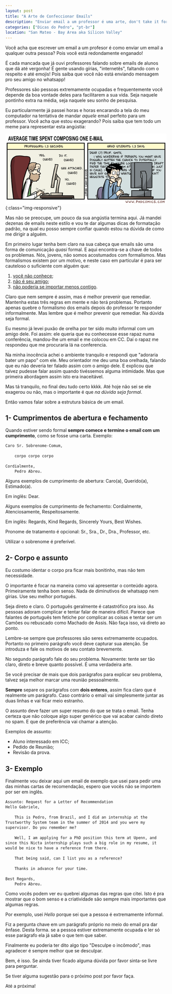 ```yaml
---
layout: post
title: "A Arte de Confeccionar Emails"
description: "Enviar email a um professor é uma arte, don't take it for granted"
categories: ["Dicas do Pedro", "pt-br"]
location: "San Mateo - Bay Area aka Silicon Valley"
---
```


Você acha que escrever um email a um profesor é como enviar
um email a qualquer outra pessoa? Pois você está redondamente enganado!

É cada mancada que já ouvi professores falando sobre emails de alunos que dá
até vergonha! É gente usando gírias, "internetês", faltando com o respeito e até emojis!
Pois saiba que você não está enviando mensagem pro seu amigo no whatsapp! 

Professores são pessoas extremamente ocupadas e frequentemente você depende da boa
vontade deles para facilitarem a sua vida. 
Seja naquele pontinho extra na média, seja naquele seu sonho de pesquisa.

Eu particularmente já passei horas e horas encarando a tela do meu computador
na tentativa de mandar _aquele_ email perfeito para um professor. Você acha que
estou exagerando? Pois saiba que tem todo um meme para representar esta angústia:

![Tempo gasto para enviar email](/images/time_spent_email.gif?style=centerme){:class="img-responsive"}

Mas não se preocupe, um pouco da sua angústia termina aqui. Já mandei dezenas
de emails neste estilo e vou te dar algumas dicas de formatação padrão, na qual
eu posso sempre confiar quando estou na dúvida de como me dirigir a alguém.
 
Em primeiro lugar tenha bem claro na sua cabeça que emails são uma forma
de comunicação _quasi_ formal. E aqui encontra-se a chave de todos os problemas.
Nós, jovens, não somos acostumados com formalismos. Mas formalismos existem por
um motivo, e neste caso em particular é para ser cauteloso o suficiente com
alguém que:

1. <u>você não conhece</u>;
2. <u>não é seu amigo</u>;
3. <u>não poderia se importar menos contigo</u>.

Claro que nem sempre é assim, mas é melhor prevenir que remediar. 
Mantenha estas três regras em mente e não terá problemas. Portanto apenas
quebre o formalismo dos emails depois do professor te responder
informalmente. Mas lembre que é melhor prevenir que remediar. Na dúvida seja formal.

Eu mesmo já levei puxão de orelha por ter sido muito informal com um amigo dele.
Foi assim: ele queria que eu conhecesse esse rapaz numa conferência, mandou-lhe
um email e me colocou em CC. Daí o rapaz me respondeu que me procuraria lá na conferencia.


Na minha inocência achei o ambiente tranquilo e respondi que "adoraria bater um papo" com ele.
Meu orientador me deu uma boa orelhada, falando que eu não deveria ter
falado assim com o amigo dele. E explicou que talvez pudesse falar assim quando tivéssemos
alguma intimidade. Mas que primeira abordagem assim isto era inaceitável.

Mas tá tranquilo, no final deu tudo certo kkkk. Até hoje não sei se ele exagerou
ou não, mas o importante é que _na dúvida seja formal_.

Então vamos falar sobre a estrutura básica de um email.
## 1- Cumprimentos de abertura e fechamento

Quando estiver sendo formal **sempre comece e termine o email com um cumprimento**, 
como se fosse uma carta. Exemplo:

    Caro Sr. Sobrenome-Comum,
        
        corpo corpo corpo

    Cordialmente,
        Pedro Abreu.

Alguns exemplos de cumprimento de abertura: Caro(a), Querido(a), Estimado(a).

Em inglês: Dear.

Alguns exemplos de cumprimento de fechamento: Cordialmente, Atenciosamente,
Respeitosamente. 

Em inglês: Regards, Kind Regards, Sincerely Yours,  Best Wishes.

Pronome de tratamento é opcional: Sr., Sra., Dr., Dra., Professor, etc.

Utilizar o sobrenome é preferível.


## 2- Corpo e assunto

Eu costumo identar o corpo pra ficar mais bonitinho, mas não tem necessidade.

O importante é focar na maneira como vai apresentar o conteúdo agora. Primeiramente
tenha bom senso. Nada de diminutivos de whatsapp nem gírias. Use seu melhor português.

Seja direto e claro. O português geralmente é catastrófico pra isso. As pessoas adoram complicar 
e tentar falar de maneira difícil. Parece que falantes de português tem fetiche
por complicar as coisas e tentar ser um Camões ou rebuscado como Machado de Assis.
Não faça isso, vá direto ao ponto.

Lembre-se sempre que professores são seres extremamente ocupados. Portanto no primeiro
parágrafo você deve capturar sua atenção. Se introduza e fale os motivos de seu contato brevemente.

No segundo parágrafo fale do seu problema. Novamente: tente ser tão claro, direto e breve
quanto possível. É uma verdadeira arte.

Se você precisar de mais que dois parágrafos para explicar seu problema,
talvez seja melhor marcar uma reunião pessoalmente.

**Sempre** separe os parágrafos com **dois enteres**, assim fica claro que 
é realmente um parágrafo. Caso contrário o email vai simplesmente juntar as duas linhas
e vai ficar meio estranho.

O assunto deve fazer um super resumo do que se trata o email. Tenha certeza que
não coloque algo super genérico que vai acabar caindo direto no spam. E que
de preferência vai chamar a atenção.

Exemplos de assunto: 

* Aluno interessado em ICC; 
* Pedido de Reunião;
* Revisão da prova.

## 3- Exemplo

Finalmente vou deixar aqui um email de exemplo que usei para pedir uma das minhas
cartas de recomendação, espero que vocês não se importem por ser em inglês.

    Assunto: Request for a Letter of Recommendation
    Hello Gabriele,

        This is Pedro, from Brazil, and I did an internship at the Trustworthy System team in the summer of 2014 and you were my supervisor. Do you remember me?

        Well, I am applying for a PhD position this term at Upenn, and since this Nicta internship plays such a big role in my resume, it would be nice to have a reference from there.

        That being said, can I list you as a reference?

        Thanks in advance for your time.

    Best Regards,
        Pedro Abreu.

Como vocês podem ver eu quebrei algumas das regras que citei. Isto é pra mostrar
que o bom senso e a criatividade são sempre mais importantes que algumas regras.

Por exemplo, usei _Hello_ porque sei que a pessoa é extremamente informal.

Fiz a pergunta chave em um parágrafo próprio no meio do email pra dar ênfase. Desta forma.
se a pessoa estiver extremamente ocupada e ler só esse parágrafo ela já sabe
o que tem que saber.

Finalmente eu poderia ter dito algo tipo "Desculpe o incômodo", mas agradecer
é sempre melhor que se desculpar.

Bem, é isso. Se ainda tiver ficado alguma dúvida por favor sinta-se livre para
perguntar.

Se tiver alguma sugestão para o próximo post por favor faça.

Até a próxima!
